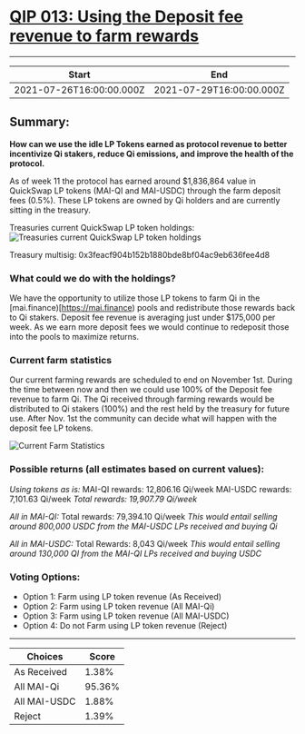 
# [QIP 013: Using the Deposit fee revenue to farm rewards](https://snapshot.org/#/qidao.eth/proposal/QmdSQxLdogcGHK6MP9jVFPGrct4oHuHomBhRYWWNyvsKgN)

---
| Start | End |
| --- | --- |
| 2021-07-26T16:00:00.000Z | 2021-07-29T16:00:00.000Z |


## Summary:
**How can we use the idle LP Tokens earned as protocol revenue to better incentivize Qi stakers, reduce Qi emissions, and improve the health of the protocol.**

As of week 11 the protocol has earned around $1,836,864 value in QuickSwap LP tokens (MAI-QI and MAI-USDC) through the farm deposit fees (0.5%). These LP tokens are owned by Qi holders and are currently sitting in the treasury. 

Treasuries current QuickSwap LP token holdings:
![Treasuries current QuickSwap LP token holdings](https://ipfs.io/ipfs/QmZtvzw9YkM1D6w7h5HEXVYffAR3oaVwCkGR67oUG6DT5q)

Treasury multisig: 0x3feacf904b152b1880bde8bf04ac9eb636fee4d8

### What could we do with the holdings?

We have the opportunity to utilize those LP tokens to farm Qi in the [mai.finance)[https://mai.finance) pools and redistribute those rewards back to Qi stakers. Deposit fee revenue is averaging just under $175,000 per week. As we earn more deposit fees we would continue to redeposit those into the pools to maximize returns.

### Current farm statistics

Our current farming rewards are scheduled to end on November 1st. During the time between now and then we could use 100% of the Deposit fee revenue to farm Qi. The Qi received through farming rewards would be distributed to Qi stakers (100%) and the rest held by the treasury for future use. After Nov. 1st the community can decide what will happen with the deposit fee LP tokens. 

![Current Farm Statistics](https://ipfs.io/ipfs/QmRTbV8wqL9hWYCprc6NHe8PCpWLMLiCodVPhW9VWe7Vuo)

### Possible returns (all estimates based on current values): 
_Using tokens as is:_
MAI-QI rewards: 12,806.16 Qi/week
MAI-USDC rewards: 7,101.63 Qi/week
*Total rewards: 19,907.79 Qi/week*

_All in MAI-QI:_
Total rewards: 79,394.10 Qi/week
*This would entail selling around 800,000 USDC from the MAI-USDC LPs received and buying Qi*

_All in MAI-USDC:_
Total Rewards: 8,043 Qi/week
*This would entail selling around 130,000 QI from the MAI-QI LPs received and buying USDC*

### Voting Options:

* Option 1: Farm using LP token revenue (As Received)
* Option 2: Farm using LP token revenue (All MAI-Qi)
* Option 3: Farm using LP token revenue (All MAI-USDC)
* Option 4: Do not Farm using LP token revenue (Reject)

---
| Choices | Score |
| --- | --- |
| As Received | 1.38% |
| All MAI-Qi | 95.36% |
| All MAI-USDC | 1.88% |
| Reject | 1.39% |

